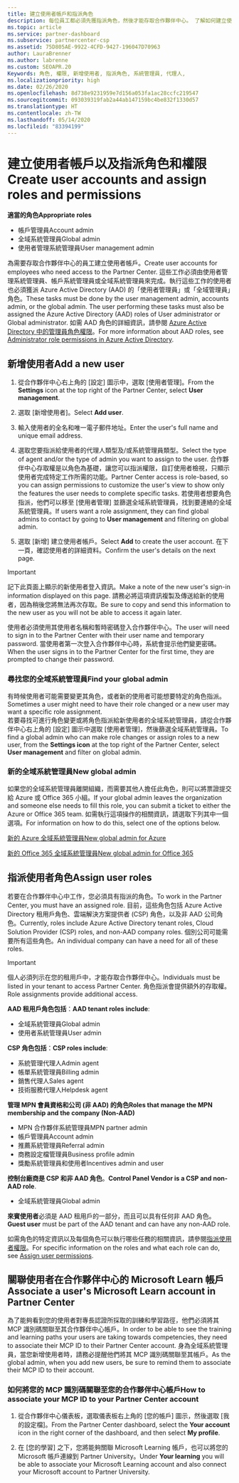 ```yaml
---
title: 建立使用者帳戶和指派角色
description: 每位員工都必須先獲指派角色，然後才能存取合作夥伴中心。 了解如何建立使用者帳戶、指派角色，以及設定權限。
ms.topic: article
ms.service: partner-dashboard
ms.subservice: partnercenter-csp
ms.assetid: 75D805AE-9922-4CFD-9427-196047D70963
author: LauraBrenner
ms.author: labrenne
ms.custom: SEOAPR.20
Keywords: 角色, 權限, 新增使用者, 指派角色, 系統管理員, 代理人,
ms.localizationpriority: high
ms.date: 02/26/2020
ms.openlocfilehash: 8d738e9231959e7d156a053fa1ac28ccfc219547
ms.sourcegitcommit: 093039319fab2a44ab147159bc4be832f1330d57
ms.translationtype: HT
ms.contentlocale: zh-TW
ms.lasthandoff: 05/14/2020
ms.locfileid: "83394199"
---
```

# <a name="create-user-accounts-and-assign-roles-and-permissions"></a><span data-ttu-id="bf458-105">建立使用者帳戶以及指派角色和權限</span><span class="sxs-lookup"><span data-stu-id="bf458-105">Create user accounts and assign roles and permissions</span></span>

<span data-ttu-id="bf458-106">**適當的角色**</span><span class="sxs-lookup"><span data-stu-id="bf458-106">**Appropriate roles**</span></span>

- <span data-ttu-id="bf458-107">帳戶管理員</span><span class="sxs-lookup"><span data-stu-id="bf458-107">Account admin</span></span>
- <span data-ttu-id="bf458-108">全域系統管理員</span><span class="sxs-lookup"><span data-stu-id="bf458-108">Global admin</span></span>
- <span data-ttu-id="bf458-109">使用者管理系統管理員</span><span class="sxs-lookup"><span data-stu-id="bf458-109">User management admin</span></span>

<span data-ttu-id="bf458-110">為需要存取合作夥伴中心的員工建立使用者帳戶。</span><span class="sxs-lookup"><span data-stu-id="bf458-110">Create user accounts for employees who need access to the Partner Center.</span></span> <span data-ttu-id="bf458-111">這些工作必須由使用者管理系統管理員、帳戶系統管理員或全域系統管理員來完成。執行這些工作的使用者也必須獲派 Azure Active Directory (AAD) 的「使用者管理員」或「全域管理員」角色。</span><span class="sxs-lookup"><span data-stu-id="bf458-111">These tasks must be done by the user management admin, accounts admin, or the global admin. The user performing these tasks must also be assigned the Azure Active Directory (AAD) roles of User administrator or Global administrator.</span></span> <span data-ttu-id="bf458-112">如需 AAD 角色的詳細資訊，請參閱 [Azure Active Directory 中的管理員角色權限](https://docs.microsoft.com/azure/active-directory/users-groups-roles/directory-assign-admin-roles)。</span><span class="sxs-lookup"><span data-stu-id="bf458-112">For more information about AAD roles, see [Administrator role permissions in Azure Active Directory](https://docs.microsoft.com/azure/active-directory/users-groups-roles/directory-assign-admin-roles).</span></span>


## <a name="add-a-new-user"></a><span data-ttu-id="bf458-113">新增使用者</span><span class="sxs-lookup"><span data-stu-id="bf458-113">Add a new user</span></span>

1. <span data-ttu-id="bf458-114">從合作夥伴中心右上角的 [設定] 圖示中，選取 [使用者管理]。</span><span class="sxs-lookup"><span data-stu-id="bf458-114">From the **Settings** icon at the top right of the Partner Center, select **User management**.</span></span>

2. <span data-ttu-id="bf458-115">選取 [新增使用者]。</span><span class="sxs-lookup"><span data-stu-id="bf458-115">Select **Add user**.</span></span>

3. <span data-ttu-id="bf458-116">輸入使用者的全名和唯一電子郵件地址。</span><span class="sxs-lookup"><span data-stu-id="bf458-116">Enter the user's full name and unique email address.</span></span>

4. <span data-ttu-id="bf458-117">選取您要指派給使用者的代理人類型及/或系統管理員類型。</span><span class="sxs-lookup"><span data-stu-id="bf458-117">Select the type of agent and/or the type of admin you want to assign to the user.</span></span> <span data-ttu-id="bf458-118">合作夥伴中心存取權是以角色為基礎，讓您可以指派權限，自訂使用者檢視，只顯示使用者完成特定工作所需的功能。</span><span class="sxs-lookup"><span data-stu-id="bf458-118">Partner Center access is role-based, so you can assign permissions to customize the user's view to show only the features the user needs to complete specific tasks.</span></span>  <span data-ttu-id="bf458-119">若使用者想要角色指派，他們可以移至 [使用者管理] 並篩選全域系統管理員，找到要連絡的全域系統管理員。</span><span class="sxs-lookup"><span data-stu-id="bf458-119">If users want a role assignment, they can find global admins to contact by going to **User management** and filtering on global admin.</span></span>

5. <span data-ttu-id="bf458-120">選取 [新增] 建立使用者帳戶。</span><span class="sxs-lookup"><span data-stu-id="bf458-120">Select **Add** to create the user account.</span></span> <span data-ttu-id="bf458-121">在下一頁，確認使用者的詳細資料。</span><span class="sxs-lookup"><span data-stu-id="bf458-121">Confirm the user's details on the next page.</span></span>

> [!IMPORTANT]  
> <span data-ttu-id="bf458-122">記下此頁面上顯示的新使用者登入資訊。</span><span class="sxs-lookup"><span data-stu-id="bf458-122">Make a note of the new user's sign-in information displayed on this page.</span></span> <span data-ttu-id="bf458-123">請務必將這項資訊複製及傳送給新的使用者，因為稍後您將無法再次存取。</span><span class="sxs-lookup"><span data-stu-id="bf458-123">Be sure to copy and send this information to the new user as you will not be able to access it again later.</span></span> 


<span data-ttu-id="bf458-124">使用者必須使用其使用者名稱和暫時密碼登入合作夥伴中心。</span><span class="sxs-lookup"><span data-stu-id="bf458-124">The user will need to sign in to the Partner Center with their user name and temporary password.</span></span> <span data-ttu-id="bf458-125">當使用者第一次登入合作夥伴中心時，系統會提示他們變更密碼。</span><span class="sxs-lookup"><span data-stu-id="bf458-125">When the user signs in to the Partner Center for the first time, they are prompted to change their password.</span></span> 


### <a name="find-your-global-admin"></a><span data-ttu-id="bf458-126">尋找您的全域系統管理員</span><span class="sxs-lookup"><span data-stu-id="bf458-126">Find your global admin</span></span>

<span data-ttu-id="bf458-127">有時候使用者可能需要變更其角色，或者新的使用者可能想要特定的角色指派。</span><span class="sxs-lookup"><span data-stu-id="bf458-127">Sometimes a user might need to have their role changed or a new user may want a specific role assignment.</span></span>  
<span data-ttu-id="bf458-128">若要尋找可進行角色變更或將角色指派給新使用者的全域系統管理員，請從合作夥伴中心右上角的 [設定] 圖示中選取 [使用者管理]，然後篩選全域系統管理員。</span><span class="sxs-lookup"><span data-stu-id="bf458-128">To find a global admin who can make role changes or assign roles to a new user, from the **Settings icon** at the top right of the Partner Center, select **User management** and filter on global admin.</span></span> 


### <a name="new-global-admin"></a><span data-ttu-id="bf458-129">新的全域系統管理員</span><span class="sxs-lookup"><span data-stu-id="bf458-129">New global admin</span></span>

<span data-ttu-id="bf458-130">如果您的全域系統管理員離開組織，而需要其他人擔任此角色，則可以將票證提交給 Azure 或 Office 365 小組。</span><span class="sxs-lookup"><span data-stu-id="bf458-130">If your global admin leaves the organization and someone else needs to fill this role, you can submit a ticket to either the Azure or Office 365 team.</span></span> <span data-ttu-id="bf458-131">如需執行這項操作的相關資訊，請選取下列其中一個選項。</span><span class="sxs-lookup"><span data-stu-id="bf458-131">For information on how to do this, select one of the options below.</span></span>

[<span data-ttu-id="bf458-132">新的 Azure 全域系統管理員</span><span class="sxs-lookup"><span data-stu-id="bf458-132">New global admin for Azure</span></span>](https://support.microsoft.com/help/4505981/what-to-do-if-the-only-admin-for-your-mpn-program-has-left-the-company)

[<span data-ttu-id="bf458-133">新的 Office 365 全域系統管理員</span><span class="sxs-lookup"><span data-stu-id="bf458-133">New global admin for Office 365</span></span>](https://admin.microsoft.com/)


## <a name="assign-user-roles"></a><span data-ttu-id="bf458-134">指派使用者角色</span><span class="sxs-lookup"><span data-stu-id="bf458-134">Assign user roles</span></span>

<span data-ttu-id="bf458-135">若要在合作夥伴中心中工作，您必須具有指派的角色。</span><span class="sxs-lookup"><span data-stu-id="bf458-135">To work in the Partner Center, you must have an assigned role.</span></span>  <span data-ttu-id="bf458-136">目前，這些角色包括 Azure Active Directory 租用戶角色、雲端解決方案提供者 (CSP) 角色，以及非 AAD 公司角色。</span><span class="sxs-lookup"><span data-stu-id="bf458-136">Currently, roles include Azure Active Directory tenant roles, Cloud Solution Provider (CSP) roles, and non-AAD company roles.</span></span> <span data-ttu-id="bf458-137">個別公司可能需要所有這些角色。</span><span class="sxs-lookup"><span data-stu-id="bf458-137">An individual company can have a need for all of these roles.</span></span>

>[!Important]
><span data-ttu-id="bf458-138">個人必須列示在您的租用戶中，才能存取合作夥伴中心。</span><span class="sxs-lookup"><span data-stu-id="bf458-138">Individuals must be listed in your tenant to access Partner Center.</span></span> <span data-ttu-id="bf458-139">角色指派會提供額外的存取權。</span><span class="sxs-lookup"><span data-stu-id="bf458-139">Role assignments provide additional access.</span></span>


<span data-ttu-id="bf458-140">**AAD 租用戶角色包括**：</span><span class="sxs-lookup"><span data-stu-id="bf458-140">**AAD tenant roles include**:</span></span>
- <span data-ttu-id="bf458-141">全域系統管理員</span><span class="sxs-lookup"><span data-stu-id="bf458-141">Global admin</span></span>
- <span data-ttu-id="bf458-142">使用者系統管理員</span><span class="sxs-lookup"><span data-stu-id="bf458-142">User admin</span></span>

<span data-ttu-id="bf458-143">**CSP 角色包括**：</span><span class="sxs-lookup"><span data-stu-id="bf458-143">**CSP roles include**:</span></span>
- <span data-ttu-id="bf458-144">系統管理代理人</span><span class="sxs-lookup"><span data-stu-id="bf458-144">Admin agent</span></span>
- <span data-ttu-id="bf458-145">帳單系統管理員</span><span class="sxs-lookup"><span data-stu-id="bf458-145">Billing admin</span></span>
- <span data-ttu-id="bf458-146">銷售代理人</span><span class="sxs-lookup"><span data-stu-id="bf458-146">Sales agent</span></span>
- <span data-ttu-id="bf458-147">技術服務代理人</span><span class="sxs-lookup"><span data-stu-id="bf458-147">Helpdesk agent</span></span>

<span data-ttu-id="bf458-148">**管理 MPN 會員資格和公司 (非 AAD) 的角色**</span><span class="sxs-lookup"><span data-stu-id="bf458-148">**Roles that manage the MPN membership and the company (Non-AAD)**</span></span>
- <span data-ttu-id="bf458-149">MPN 合作夥伴系統管理員</span><span class="sxs-lookup"><span data-stu-id="bf458-149">MPN partner admin</span></span>
- <span data-ttu-id="bf458-150">帳戶管理員</span><span class="sxs-lookup"><span data-stu-id="bf458-150">Account admin</span></span>
- <span data-ttu-id="bf458-151">推薦系統管理員</span><span class="sxs-lookup"><span data-stu-id="bf458-151">Referral admin</span></span>
- <span data-ttu-id="bf458-152">商務設定檔管理員</span><span class="sxs-lookup"><span data-stu-id="bf458-152">Business profile admin</span></span>
- <span data-ttu-id="bf458-153">獎勵系統管理員和使用者</span><span class="sxs-lookup"><span data-stu-id="bf458-153">Incentives admin and user</span></span>

<span data-ttu-id="bf458-154">**控制台廠商是 CSP 和非 AAD 角色**。</span><span class="sxs-lookup"><span data-stu-id="bf458-154">**Control Panel Vendor is a CSP and non-AAD role**.</span></span>
- <span data-ttu-id="bf458-155">全域系統管理員</span><span class="sxs-lookup"><span data-stu-id="bf458-155">Global admin</span></span>

<span data-ttu-id="bf458-156">**來賓使用者**必須是 AAD 租用戶的一部分，而且可以具有任何非 AAD 角色。</span><span class="sxs-lookup"><span data-stu-id="bf458-156">**Guest user** must be part of the AAD tenant and can have any non-AAD role.</span></span>

<span data-ttu-id="bf458-157">如需角色的特定資訊以及每個角色可以執行哪些任務的相關資訊，請參閱[指派使用者權限](permissions-overview.md)。</span><span class="sxs-lookup"><span data-stu-id="bf458-157">For specific information on the roles and what each role can do, see [Assign user permissions](permissions-overview.md).</span></span>

## <a name="associate-a-users-microsoft-learn-account-in-partner-center"></a><span data-ttu-id="bf458-158">關聯使用者在合作夥伴中心的 Microsoft Learn 帳戶</span><span class="sxs-lookup"><span data-stu-id="bf458-158">Associate a user's Microsoft Learn account in Partner Center</span></span>

<span data-ttu-id="bf458-159">為了能夠看到您的使用者對專長認證所採取的訓練和學習路徑，他們必須將其 MCP 識別碼關聯至其合作夥伴中心帳戶。</span><span class="sxs-lookup"><span data-stu-id="bf458-159">In order to be able to see the training and learning paths your users are taking towards competencies, they need to associate their MCP ID to their Partner Center account.</span></span> <span data-ttu-id="bf458-160">身為全域系統管理員，當您新增使用者時，請務必提醒他們將其 MCP 識別碼關聯至其帳戶。</span><span class="sxs-lookup"><span data-stu-id="bf458-160">As the global admin, when you add new users, be sure to remind them to associate their MCP ID to their account.</span></span> 

### <a name="how-to-associate-your-mcp-id-to-your-partner-center-account"></a><span data-ttu-id="bf458-161">如何將您的 MCP 識別碼關聯至您的合作夥伴中心帳戶</span><span class="sxs-lookup"><span data-stu-id="bf458-161">How to associate your MCP ID to your Partner Center account</span></span>

1. <span data-ttu-id="bf458-162">從合作夥伴中心儀表板，選取儀表板右上角的 [您的帳戶] 圖示，然後選取 [我的設定檔]。</span><span class="sxs-lookup"><span data-stu-id="bf458-162">From the Partner Center dashboard, select the **Your account** icon in the right corner of the dashboard, and then select **My profile**.</span></span>

2. <span data-ttu-id="bf458-163">在 [您的學習] 之下，您將能夠關聯 Microsoft Learning 帳戶，也可以將您的 Microsoft 帳戶連線到 Partner University。</span><span class="sxs-lookup"><span data-stu-id="bf458-163">Under **Your learning** you will be able to associate your Microsoft Learning account and also connect your Microsoft account to Partner University.</span></span>
